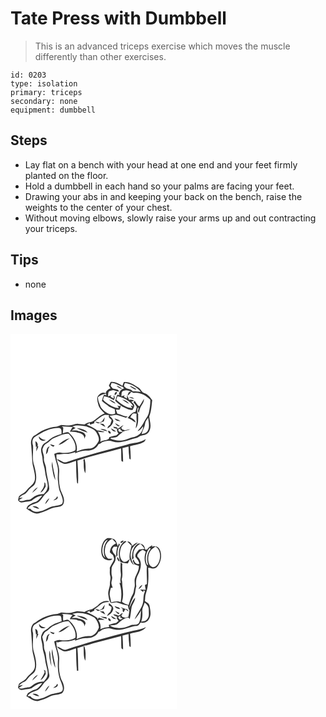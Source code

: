 # Tate Press with Dumbbell
> This is an advanced triceps exercise which moves the muscle differently than other exercises.

``` 
id: 0203 
type: isolation 
primary: triceps 
secondary: none 
equipment: dumbbell 
``` 

## Steps

 - Lay flat on a bench with your head at one end and your feet firmly planted on the floor.
 - Hold a dumbbell in each hand so your palms are facing your feet.
 - Drawing your abs in and keeping your back on the bench, raise the weights to the center of your chest.
 - Without moving elbows, slowly raise your arms up and out contracting your triceps.

## Tips

 - none

## Images

<svg width="200pt" height="300" viewBox="0 0 200 225" xmlns="http://www.w3.org/2000/svg">
  <g fill="#FFF">
    <path d="M0 0h200v225H0V0m120.26 57.71c-.75 1.42-1.48 2.85-2.2 4.28.65 1.18 1.29 2.36 1.97 3.52-3.3.87-7.93 5.03-4.55 8.24-1.12-.27-2.25-.48-3.38-.63-1.11 2.34-1.84 4.84-2.44 7.35 2.73 2.5 5.89 4.48 8.72 6.86 2.3.87 4.51 1.94 6.74 2.98 0 1.85.75 3.75.31 5.57-6.92 2.51-13.5-2.73-17.18-8.11-1.14-3.9-3.62-7.67-3.24-11.83 2.51-2.18 5.62-3.61 8.94-3.97-.02-.22-.05-.65-.07-.87-2.58-1.42-5.94-.11-7.69 2.08-3.59 2.94-1.74 8-.79 11.75 1.05 4.43 4.6 7.45 7.64 10.56-5.94 1.92-9.69 7.19-15.2 9.87-3.21.65-6.48 1.39-9.12 3.47-2.55-.3-5.09-.78-7.66-.91-3.86-.37-7.25 2.18-11.09 2.03-3.06.14-6.06-.65-9.11-.67-1.99.59-3.77 1.83-5.87 2.03-8.94.75-17.52 4.35-24.62 9.77-5.18 1.83-6.49 8.1-5.49 12.95.44 6.32 1.03 12.62 1.27 18.96.41 7.39 4.13 14.43 3.09 21.92-1.03 5.89-6.87 8.55-10.08 13.05-2.17 3.42-6.57 4.12-9.07 7.17-.54 1.45-.81 3-1.01 4.53 1.22 1.69 3.09 3.28 5.32 2.56 3.56-1.06 7.42-.79 10.89-2 3.82-2.99 7.87-5.81 12.89-6.19-2.64 3.04-4.97 7.02-9.19 7.99-3.02.77-5.46 2.78-8.16 4.22-.6 1.16-1.18 2.32-1.75 3.48 3.6 2.03 6.79 5.04 11.03 5.64 3.09 1.02 5.91-1.05 8.85-1.65 5.19-1.37 9.51-5.13 14.98-5.57 3.41-.78 8.32-.46 9.67-4.53 2.24-5.85-1.72-11.45-3.68-16.75-1.92-7.11-2.08-14.57-1.49-21.87.36-7.07-4.33-13.47-3.14-20.49 3.24.5 6.41-.74 9.68-.47 4.44.25 8.77-.89 12.92-2.36-.15.44-.44 1.3-.59 1.73 4.34-1.85 8.87-3.74 13.7-3.32 5.64.24 12.04-2.04 14.45-7.53 1.59-.42 3.09-1.1 4.22-2.33 4.11-1.74 8.78-2.69 13.07-.96 9.96 2.96 19.58-2.28 29.09-4.48 2.05-1.05 3.76-2.93 6.21-2.97 3.68-.24 7.63-2.13 8.81-5.87 2.55-5.34.24-11.24-.36-16.75 2.52-6.26 2.79-13.02 3.58-19.64-2.41-3.34-5.04-6.95-9.12-8.31-3.61-.79-4.38-4.96-7.35-6.68-5.18-3.54-10.96-7.46-17.54-6.82-.64 1.55-1.25 3.11-1.78 4.7-4.17-2.73-8.88-5.24-14.03-4.73m19.67 75.16c-24.18 6.56-48.53 12.61-72.21 20.81-4.53 1.92-7.84-2.97-12.11-3.39 1.65 2.04 3.81 3.59 6.21 4.61 5.55 3.21 11.34-1.33 16.84-2.39.24 8.69.07 17.42 1.17 26.06.29.33.89.99 1.18 1.32.55-9.26-.08-18.55-.72-27.8 17.15-5.87 34.94-9.75 52.43-14.57.28 4.94-.03 9.91.39 14.84.49.32 1.46.96 1.95 1.27.17-5.51-.33-11-.71-16.48 2.39-.79 4.84-1.41 7.29-2.01.1 4.88.46 9.74 1.05 14.59.37.26 1.11.77 1.48 1.03.19-5.33-.14-10.66-.74-15.96 5.49-1.77 11.53-2.08 16.58-5.07 1.4-.63 1.77-2.21 2.4-3.46-6.56 4.72-15.01 4.36-22.48 6.6m-52.17 19.96c.34 4.8-.35 10.06 2.11 14.42.44-5.47.46-11.04-.75-16.41-.88-2-2.12 1.37-1.36 1.99z"/>
    <path d="M121.29 58.86c4.87.12 8.79 3.33 13.3 4.72.59.62 1.18 1.25 1.79 1.87-3.45.88-5.89 3.61-6.29 7.18.44.24 1.31.7 1.74.94-1.27-.17-2.54-.33-3.81-.49-.82 2.37-1.64 4.74-2.41 7.13 2.63 2.71 5.79 4.79 8.76 7.1 3.98 1.5 7.64 4.16 12.08 3.98.98-1.59 1.91-3.27 2.16-5.15-.42-2.06-2.18-3.32-3.56-4.72 1.13-.41 2.24-.86 3.35-1.33-1.89-1.16-3.91-1.44-6.06-.85-.71-1.92-1.5-3.81-2.45-5.63-.08 1.35-.13 2.7-.16 4.04-1.24-.69-2.48-1.37-3.72-2.05.29-.47.87-1.42 1.16-1.9-1.03.32-3.08.94-4.1 1.26.4-2.26-.38-6.17 2.76-6.65 4.12-2.05 8.37.8 11.98 2.66 7.55-1.24 14.94 2.93 20 8.23.09 4.92-.62 9.87-1.62 14.69-.79 4.62-4.18 8.07-6.17 12.16-1.94 3.96-4.89 7.27-7.56 10.75 3.08-.94 4.85-3.66 6.73-6.05-.01 6.34-4.75 11.47-10.68 12.92-5.66.86-10.69 4.19-16.49 4.34-4.07.41-8.08-.68-11.83-2.14-.06-.2-.16-.58-.21-.78 3.05-.82 7.02-.04 9.27-2.74 1.82-1.9 4.17-3.18 5.92-5.16 2.85-1.08 5.95-1.42 8.71-2.78-2.18.25-4.31.77-6.44 1.22l-3.45-1c-.36-.73-.71-1.46-1.06-2.19.92-.95 1.8-1.93 2.66-2.94-2.58 1.13-4.6 3.15-7.08 4.46l-.52-1.72c-1.58-.27-3.16-.56-4.74-.86l.91 1.51c1.18.32 2.36.64 3.54.93-.13 2.13.59 4.09 1.92 5.75-.93.74-1.85 1.49-2.77 2.25-2.9.39-5.73 1.19-8.42 2.34-.1.44-.31 1.32-.42 1.76-2.84 1.96-7.22 1.54-10.34 3.56 1.36-4.32-.63-8.61-2.82-12.25 2.71.5 5.5 1.21 8.22.36-2.94-1.02-6.01-1.66-9.12-1.79-3.79-2.84-8.08-4.88-12.37-6.83 1.24-.67 2.49-1.33 3.72-2.01-.01.48-.05 1.43-.07 1.91 1.85-.18 3.54-1.13 5.32-1.61.02-.47.05-1.39.07-1.85 4.2-2.84 7.76-6.72 12.68-8.35 1.63.12 3.27.23 4.9.35-1.18 2.83 1.28 4.18 3.07 5.73.11 1.95-1.03 3.7-1.53 5.54-1.5 1.27-3.58 2.56-3.26 4.84 3.37-1.93 6.54-4.94 6.92-9-.44-2.66-2.93-4.23-4.48-6.23 2.68-.23 5.3-.98 7.99-1.1 4.06.6 7.67 2.76 11.71 3.45.7-.54 1.41-1.08 2.11-1.62-4.47.38-8.15-2.57-12.44-3.26-.62-1.6-1.24-3.19-1.89-4.77 1.04.03 3.12.08 4.16.11 1.11-1.55 1.58-3.37 1.78-5.25l-1.76.96c-.58-.25-1.75-.75-2.34-1 .61 1.08 1.23 2.16 1.84 3.24-4.12.19-7.88-1.79-11.3-3.85-2.75-1.81-5.66-3.57-7.7-6.21.33-1.4.83-2.76 1.26-4.13 4.21.53 7.97 2.64 11.66 4.58 1.44-1.8 1.38-4-.23-5.66.01.98.05 2.93.06 3.9-1.28-.7-2.55-1.39-3.84-2.07.3-.47.88-1.42 1.18-1.9-1.38.42-2.74.85-4.12 1.26.39-2.03-.26-4.62 1.45-6.16 1.45-.63 3-1.03 4.54-1.35 2.43.37 4.65 1.93 7.15 1.72-.63-3.38-5.08-2.69-7.57-3.79-.83-.98-1.68-1.94-2.45-2.96.28-1.22.75-2.38 1.12-3.57m6.02 3.46c1.6 2.19 4.16 3.24 6.7 3.92-1.82-1.92-4.16-3.23-6.7-3.92m-.76 7.52c-.98.76-2.07 2.18-1.5 3.47 1.43.27 4.35-4.45 1.5-3.47m14.05 4.44a40.27 40.27 0 0 0 4.49-4.74c-3.18-.92-4.35 2.32-4.49 4.74m1.56 1.67c1.98.99 4.08 1.83 6.32 1.92-1.57-1.98-3.96-2.19-6.32-1.92m-24.13 2.8c2.45 2.14 5.25 3.91 8.28 5.11-2.01-2.68-5.02-4.42-8.28-5.11m36.58 8.32c-2.66-1.51-3.77-4.56-5.62-6.84-.49.62-.97 1.24-1.45 1.86 1.43 1.72 2.89 3.45 4.01 5.41-.43 2.03-1.1 4-1.61 6.01-4.45.58-6.7 4.42-9.42 7.45 3.62 1.07 6.31 3.85 9.67 5.45-.51-3.43-3.75-4.87-6.46-6.32.97-1.6 1.7-3.51 3.37-4.52 1.4-.37 2.84.05 4.24.19-.38 3.09-.07 6.19.07 9.28-.21 2.84-.94 5.62-1.11 8.47 3.77-5.11 2.71-11.6 2.96-17.51-.57-.73-3.43-3.37-.45-.86-.87-1.96-1.23-6.02 1-6.95-.08 1.55-.61 3.03-1 4.53.34.72.69 1.43 1.06 2.14.99-3.17 1.58-6.58 3.59-9.32 1.57-2.19 2.8-4.67 2.71-7.45-1.86 2.99-3.44 6.15-5.56 8.98M109.8 105c-.94.52-1.89 1.03-2.83 1.55-1.78-.72-3.65-1.23-5.59-1.03 1.23.69 2.47 1.35 3.73 1.97 2.32-.8 4.63-1.62 6.92-2.51.42-1.65.83-3.29 1.21-4.94-1.29 1.55-2.42 3.23-3.44 4.96m15.15-3.48c1.22 2.92 4.23 3.29 7.04 3.56-.68-.62-1.36-1.23-2.04-1.84-1.68-.53-3.33-1.14-5-1.72m.62 5.64c1.08 2.23 2.99 4.34 5.68 3.37-1.87-1.17-3.74-2.33-5.68-3.37m-18.46.55c2.14 1.51 4.3 3.05 6.78 3.95-.71-1.19-1.44-2.38-2.32-3.46a26.7 26.7 0 0 0-4.46-.49m.56 6.44c2.75 1.28 5.64 2.38 8.7 2.61-2.23-2.44-5.62-2.62-8.7-2.61m12.92-.73c1.1 2.53 3.3 4.16 6.17 3.78-1.82-1.61-3.95-2.81-6.17-3.78m-3.23 2.92c-.69 1.5 1.18 3.85 2.82 3.26.69-1.41-1.35-3.66-2.82-3.26z"/>
    <path d="M137.29 58.87c7.31 1 14.35 5.05 19.13 10.65-3.19-.58-6.43-.61-9.65-.6-2.26-3.31-7.14-2-9.51-5.1-2.17-1.17-.31-3.27.03-4.95m5.63 3.48c2 1.76 4.33 3.06 6.62 4.41.4-.11 1.21-.33 1.62-.44-2.56-1.68-5.21-3.33-8.24-3.97zM128.47 74.84c7.31 1.64 14.87 5.42 18.94 11.95-1.05-.27-2.09-.53-3.13-.81.6 1.02 1.21 2.04 1.81 3.07-7.53-.15-13.94-5.18-19.23-10.08.53-1.38 1.07-2.75 1.61-4.13m5.55 3.96c2.48 2.09 5.26 3.85 8.28 5.06-1.95-2.75-4.99-4.44-8.28-5.06zM161.53 107.58c.32-2.69 2.2-4.72 3.73-6.81.43 5.51 2.44 12.2-1.5 16.86-1.49 1.99-4.19 2.17-6.42 2.65 1.07-4.36 3.61-8.21 4.19-12.7zM74.15 111.07c5.43-2.2 11.31-1 16.85.01 4.39 1.89 9.89 2.95 12.29 7.59 1.71 3.3 4.19 7.49 1.85 11.08-1.72 2.67-3.52 5.53-6.45 7.01-2.05 1.1-4.46.9-6.71 1.05-4.45.02-8.56 1.94-12.66 3.43 1.81-8.26-2.65-16.59-8.6-22.07-2.17-2.43-5.4-.46-7.91.18.27-2.34.36-4.7.52-7.06-.44-.33-1.3-1-1.73-1.33 4.34.33 8.68.64 13.04.72l-1.23 1.75c-.8 1.3-1.54 2.64-2.25 3.99 2.86.2 5.76.14 8.57.79l.53.33c4.01.41 8.95 2.55 8.28 7.43.52-1.24 1.06-2.46 1.63-3.67-.92-4.17-5.29-5.07-8.88-5.62l-.52-.38c-2.44-.58-4.98-.25-7.46-.36 1.55-1.06 3.15-2.06 4.71-3.11-1.32-.54-2.63-1.08-3.87-1.76m5.29 2.06c4.09 2.31 8.58 3.89 13.04 5.36-2.83-4.29-8.42-4.69-13.04-5.36zM28.31 124.35c9.13-6.13 19.38-12.21 30.85-11.3 2.73 1.29 1.89 4.67 2.05 7.1-5.79 1.49-11.67 3.77-16 8.04-2.44 2.22-6.21 3.23-7.29 6.69-1.75 2.99-1.4 6.51-.39 9.68 1.33 4.06.6 8.49 2.15 12.5 1.88 5.15 1.72 10.73 3.28 15.96.88 4.22 2.72 8.67 1.11 12.95-.62 2.49-2.57 4.28-4.1 6.22-3.55.39-7.37.38-10.47 2.41-2.85 1.51-5 4.61-8.51 4.59-3.65-.1-7.59 3.13-10.88.37 1.54-1.12 3.21-2.05 4.74-3.19-1.19.17-3.55.52-4.74.69 1.66-1.78 3.5-3.42 5.83-4.23 3.31-1.11 4.63-4.64 7.06-6.85 2.24-2.39 5.69-3.83 6.75-7.16 2.43-6.75.4-14.02-1.27-20.7-2.94-7.7-.93-16.05-1.43-24.02-1.19-3.22-1.18-7.09 1.26-9.75m5.74-1.26c-.29 4.28 4.85 6.78 8.12 4.16-3.37.03-6.03-1.66-8.12-4.16m-4.18 5.78c.02 2.36.53 4.68.63 7.03l.99-1.02a29.34 29.34 0 0 0-.53 6.14c1-1.93 1.71-3.98 2.52-5.98L32.4 135c.84-2.41-.15-5.11-2.53-6.13m10.61 49.3c1.22 4.76-2.51 8.45-4.6 12.3 3.28-1.38 4.65-4.71 6.41-7.53-.14-1.23-.29-2.45-.44-3.67-.34-.28-1.03-.83-1.37-1.1m-14.5 12.77a34.12 34.12 0 0 0 6.9-6.73c-3.08 1.31-5.38 3.8-6.9 6.73zM129.61 116.04c-1.16-2.22 1.63-1.85 2.74-2.49l-.73 1.42 3.32 2.4c-1.63-.18-5.04 1.13-5.33-1.33z"/>
    <path d="M52.16 125.06c5.66-2.27 11.21-5.63 17.56-5.17 4.86 5.22 9.74 12.38 8.06 19.82-5.29 3.04-11.71 3.67-17.67 2.73-2.68-.64-5.18.59-7.62 1.51.92 4.78 2.38 9.41 3.69 14.09 1.69 5.84.02 11.92.7 17.85.77 5.09.78 10.41 3.19 15.08 1.21 4.06 4.11 8.6 1.93 12.8-2.84 2.23-6.79 2.12-10.17 3.04-5.86.82-10.46 5.1-16.29 6.04-3.98 1.64-9.17.75-11.66-2.97l-3.35-.12c2.14-4.63 7.82-5.42 12.04-7.27 4.53-2.77 6.41-8.14 10.45-11.43 1.61-1.38 3.45-2.92 3.52-5.22-.31-8.15-3.36-15.9-3.83-24.03-.05-4.49-3.16-8.31-2.56-12.87.26-3.62-1.91-6.93-1.8-10.52 1.07-2.5 1.95-5.51 4.63-6.75 3.39-1.77 5.55-5.24 9.18-6.61m5.45 8.18c5.28-1.1 9.12-5.25 13.53-8.05-5.23 1.19-9.91 4.13-13.53 8.05m-10.13-.78c.94 1.57 2.39 2.58 4.19 2.93.32-.38.94-1.16 1.25-1.54-1.82-.44-3.62-.97-5.44-1.39m-4.94 12.07c1.99-1.59 2.72-3.92 2.71-6.41.6-1.04 1.19-2.08 1.74-3.14-4.33 1.18-3.72 6.03-4.45 9.55m2.73 8.67c.41.67.41.67 0 0m4.44 6.25c1.13 5.38 1.42 11.08 4.13 15.99-.46-7.48-3.36-14.6-3.61-22.13-.46 2-.93 4.09-.52 6.14m6.44 35.38c-.37.6-1.11 1.79-1.48 2.39-1.18.82-2.32 1.71-3.35 2.72 2.29-.44 7.1-2.03 4.83-5.11m-14.65 9.56c2.21-2.09 4.03-4.6 5.22-7.41-2.45 1.86-4.49 4.36-5.22 7.41m-15.08 2.65c2.53 1.45 5.21 2.83 8.21 2.8-1.91-2.49-5.18-3.73-8.21-2.8z"/>
  </g>
  <g fill="#333">
    <path d="M120.26 57.71c5.15-.51 9.86 2 14.03 4.73.53-1.59 1.14-3.15 1.78-4.7 6.58-.64 12.36 3.28 17.54 6.82 2.97 1.72 3.74 5.89 7.35 6.68 4.08 1.36 6.71 4.97 9.12 8.31-.79 6.62-1.06 13.38-3.58 19.64.6 5.51 2.91 11.41.36 16.75-1.18 3.74-5.13 5.63-8.81 5.87-2.45.04-4.16 1.92-6.21 2.97-9.51 2.2-19.13 7.44-29.09 4.48-4.29-1.73-8.96-.78-13.07.96-1.13 1.23-2.63 1.91-4.22 2.33-2.41 5.49-8.81 7.77-14.45 7.53-4.83-.42-9.36 1.47-13.7 3.32.15-.43.44-1.29.59-1.73-4.15 1.47-8.48 2.61-12.92 2.36-3.27-.27-6.44.97-9.68.47-1.19 7.02 3.5 13.42 3.14 20.49-.59 7.3-.43 14.76 1.49 21.87 1.96 5.3 5.92 10.9 3.68 16.75-1.35 4.07-6.26 3.75-9.67 4.53-5.47.44-9.79 4.2-14.98 5.57-2.94.6-5.76 2.67-8.85 1.65-4.24-.6-7.43-3.61-11.03-5.64.57-1.16 1.15-2.32 1.75-3.48 2.7-1.44 5.14-3.45 8.16-4.22 4.22-.97 6.55-4.95 9.19-7.99-5.02.38-9.07 3.2-12.89 6.19-3.47 1.21-7.33.94-10.89 2-2.23.72-4.1-.87-5.32-2.56.2-1.53.47-3.08 1.01-4.53 2.5-3.05 6.9-3.75 9.07-7.17 3.21-4.5 9.05-7.16 10.08-13.05 1.04-7.49-2.68-14.53-3.09-21.92-.24-6.34-.83-12.64-1.27-18.96-1-4.85.31-11.12 5.49-12.95 7.1-5.42 15.68-9.02 24.62-9.77 2.1-.2 3.88-1.44 5.87-2.03 3.05.02 6.05.81 9.11.67 3.84.15 7.23-2.4 11.09-2.03 2.57.13 5.11.61 7.66.91 2.64-2.08 5.91-2.82 9.12-3.47 5.51-2.68 9.26-7.95 15.2-9.87-3.04-3.11-6.59-6.13-7.64-10.56-.95-3.75-2.8-8.81.79-11.75 1.75-2.19 5.11-3.5 7.69-2.08.02.22.05.65.07.87-3.32.36-6.43 1.79-8.94 3.97-.38 4.16 2.1 7.93 3.24 11.83 3.68 5.38 10.26 10.62 17.18 8.11.44-1.82-.31-3.72-.31-5.57-2.23-1.04-4.44-2.11-6.74-2.98-2.83-2.38-5.99-4.36-8.72-6.86.6-2.51 1.33-5.01 2.44-7.35 1.13.15 2.26.36 3.38.63-3.38-3.21 1.25-7.37 4.55-8.24-.68-1.16-1.32-2.34-1.97-3.52.72-1.43 1.45-2.86 2.2-4.28m1.03 1.15c-.37 1.19-.84 2.35-1.12 3.57.77 1.02 1.62 1.98 2.45 2.96 2.49 1.1 6.94.41 7.57 3.79-2.5.21-4.72-1.35-7.15-1.72-1.54.32-3.09.72-4.54 1.35-1.71 1.54-1.06 4.13-1.45 6.16 1.38-.41 2.74-.84 4.12-1.26-.3.48-.88 1.43-1.18 1.9 1.29.68 2.56 1.37 3.84 2.07-.01-.97-.05-2.92-.06-3.9 1.61 1.66 1.67 3.86.23 5.66-3.69-1.94-7.45-4.05-11.66-4.58-.43 1.37-.93 2.73-1.26 4.13 2.04 2.64 4.95 4.4 7.7 6.21 3.42 2.06 7.18 4.04 11.3 3.85-.61-1.08-1.23-2.16-1.84-3.24.59.25 1.76.75 2.34 1l1.76-.96c-.2 1.88-.67 3.7-1.78 5.25-1.04-.03-3.12-.08-4.16-.11.65 1.58 1.27 3.17 1.89 4.77 4.29.69 7.97 3.64 12.44 3.26-.7.54-1.41 1.08-2.11 1.62-4.04-.69-7.65-2.85-11.71-3.45-2.69.12-5.31.87-7.99 1.1 1.55 2 4.04 3.57 4.48 6.23-.38 4.06-3.55 7.07-6.92 9-.32-2.28 1.76-3.57 3.26-4.84.5-1.84 1.64-3.59 1.53-5.54-1.79-1.55-4.25-2.9-3.07-5.73-1.63-.12-3.27-.23-4.9-.35-4.92 1.63-8.48 5.51-12.68 8.35-.02.46-.05 1.38-.07 1.85-1.78.48-3.47 1.43-5.32 1.61.02-.48.06-1.43.07-1.91-1.23.68-2.48 1.34-3.72 2.01 4.29 1.95 8.58 3.99 12.37 6.83 3.11.13 6.18.77 9.12 1.79-2.72.85-5.51.14-8.22-.36 2.19 3.64 4.18 7.93 2.82 12.25 3.12-2.02 7.5-1.6 10.34-3.56.11-.44.32-1.32.42-1.76 2.69-1.15 5.52-1.95 8.42-2.34.92-.76 1.84-1.51 2.77-2.25-1.33-1.66-2.05-3.62-1.92-5.75-1.18-.29-2.36-.61-3.54-.93l-.91-1.51c1.58.3 3.16.59 4.74.86l.52 1.72c2.48-1.31 4.5-3.33 7.08-4.46-.86 1.01-1.74 1.99-2.66 2.94.35.73.7 1.46 1.06 2.19l3.45 1c2.13-.45 4.26-.97 6.44-1.22-2.76 1.36-5.86 1.7-8.71 2.78-1.75 1.98-4.1 3.26-5.92 5.16-2.25 2.7-6.22 1.92-9.27 2.74.05.2.15.58.21.78 3.75 1.46 7.76 2.55 11.83 2.14 5.8-.15 10.83-3.48 16.49-4.34 5.93-1.45 10.67-6.58 10.68-12.92-1.88 2.39-3.65 5.11-6.73 6.05 2.67-3.48 5.62-6.79 7.56-10.75 1.99-4.09 5.38-7.54 6.17-12.16 1-4.82 1.71-9.77 1.62-14.69-5.06-5.3-12.45-9.47-20-8.23-3.61-1.86-7.86-4.71-11.98-2.66-3.14.48-2.36 4.39-2.76 6.65 1.02-.32 3.07-.94 4.1-1.26-.29.48-.87 1.43-1.16 1.9 1.24.68 2.48 1.36 3.72 2.05.03-1.34.08-2.69.16-4.04.95 1.82 1.74 3.71 2.45 5.63 2.15-.59 4.17-.31 6.06.85-1.11.47-2.22.92-3.35 1.33 1.38 1.4 3.14 2.66 3.56 4.72-.25 1.88-1.18 3.56-2.16 5.15-4.44.18-8.1-2.48-12.08-3.98-2.97-2.31-6.13-4.39-8.76-7.1.77-2.39 1.59-4.76 2.41-7.13 1.27.16 2.54.32 3.81.49-.43-.24-1.3-.7-1.74-.94.4-3.57 2.84-6.3 6.29-7.18-.61-.62-1.2-1.25-1.79-1.87-4.51-1.39-8.43-4.6-13.3-4.72m16 .01c-.34 1.68-2.2 3.78-.03 4.95 2.37 3.1 7.25 1.79 9.51 5.1 3.22-.01 6.46.02 9.65.6-4.78-5.6-11.82-9.65-19.13-10.65m-8.82 15.97c-.54 1.38-1.08 2.75-1.61 4.13 5.29 4.9 11.7 9.93 19.23 10.08-.6-1.03-1.21-2.05-1.81-3.07 1.04.28 2.08.54 3.13.81-4.07-6.53-11.63-10.31-18.94-11.95m33.06 32.74c-.58 4.49-3.12 8.34-4.19 12.7 2.23-.48 4.93-.66 6.42-2.65 3.94-4.66 1.93-11.35 1.5-16.86-1.53 2.09-3.41 4.12-3.73 6.81m-87.38 3.49c1.24.68 2.55 1.22 3.87 1.76-1.56 1.05-3.16 2.05-4.71 3.11 2.48.11 5.02-.22 7.46.36l.52.38c3.59.55 7.96 1.45 8.88 5.62-.57 1.21-1.11 2.43-1.63 3.67.67-4.88-4.27-7.02-8.28-7.43l-.53-.33c-2.81-.65-5.71-.59-8.57-.79.71-1.35 1.45-2.69 2.25-3.99l1.23-1.75c-4.36-.08-8.7-.39-13.04-.72.43.33 1.29 1 1.73 1.33-.16 2.36-.25 4.72-.52 7.06 2.51-.64 5.74-2.61 7.91-.18 5.95 5.48 10.41 13.81 8.6 22.07 4.1-1.49 8.21-3.41 12.66-3.43 2.25-.15 4.66.05 6.71-1.05 2.93-1.48 4.73-4.34 6.45-7.01 2.34-3.59-.14-7.78-1.85-11.08-2.4-4.64-7.9-5.7-12.29-7.59-5.54-1.01-11.42-2.21-16.85-.01m-45.84 13.28c-2.44 2.66-2.45 6.53-1.26 9.75.5 7.97-1.51 16.32 1.43 24.02 1.67 6.68 3.7 13.95 1.27 20.7-1.06 3.33-4.51 4.77-6.75 7.16-2.43 2.21-3.75 5.74-7.06 6.85-2.33.81-4.17 2.45-5.83 4.23 1.19-.17 3.55-.52 4.74-.69-1.53 1.14-3.2 2.07-4.74 3.19 3.29 2.76 7.23-.47 10.88-.37 3.51.02 5.66-3.08 8.51-4.59 3.1-2.03 6.92-2.02 10.47-2.41 1.53-1.94 3.48-3.73 4.1-6.22 1.61-4.28-.23-8.73-1.11-12.95-1.56-5.23-1.4-10.81-3.28-15.96-1.55-4.01-.82-8.44-2.15-12.5-1.01-3.17-1.36-6.69.39-9.68 1.08-3.46 4.85-4.47 7.29-6.69 4.33-4.27 10.21-6.55 16-8.04-.16-2.43.68-5.81-2.05-7.1-11.47-.91-21.72 5.17-30.85 11.3m101.3-8.31c.29 2.46 3.7 1.15 5.33 1.33l-3.32-2.4.73-1.42c-1.11.64-3.9.27-2.74 2.49m-77.45 9.02c-3.63 1.37-5.79 4.84-9.18 6.61-2.68 1.24-3.56 4.25-4.63 6.75-.11 3.59 2.06 6.9 1.8 10.52-.6 4.56 2.51 8.38 2.56 12.87.47 8.13 3.52 15.88 3.83 24.03-.07 2.3-1.91 3.84-3.52 5.22-4.04 3.29-5.92 8.66-10.45 11.43-4.22 1.85-9.9 2.64-12.04 7.27l3.35.12c2.49 3.72 7.68 4.61 11.66 2.97 5.83-.94 10.43-5.22 16.29-6.04 3.38-.92 7.33-.81 10.17-3.04 2.18-4.2-.72-8.74-1.93-12.8-2.41-4.67-2.42-9.99-3.19-15.08-.68-5.93.99-12.01-.7-17.85-1.31-4.68-2.77-9.31-3.69-14.09 2.44-.92 4.94-2.15 7.62-1.51 5.96.94 12.38.31 17.67-2.73 1.68-7.44-3.2-14.6-8.06-19.82-6.35-.46-11.9 2.9-17.56 5.17z"/>
    <path d="M127.31 62.32c2.54.69 4.88 2 6.7 3.92-2.54-.68-5.1-1.73-6.7-3.92zM142.92 62.35c3.03.64 5.68 2.29 8.24 3.97-.41.11-1.22.33-1.62.44-2.29-1.35-4.62-2.65-6.62-4.41zM126.55 69.84c2.85-.98-.07 3.74-1.5 3.47-.57-1.29.52-2.71 1.5-3.47zM140.6 74.28c.14-2.42 1.31-5.66 4.49-4.74a40.27 40.27 0 0 1-4.49 4.74zM142.16 75.95c2.36-.27 4.75-.06 6.32 1.92-2.24-.09-4.34-.93-6.32-1.92zM118.03 78.75c3.26.69 6.27 2.43 8.28 5.11-3.03-1.2-5.83-2.97-8.28-5.11zM134.02 78.8c3.29.62 6.33 2.31 8.28 5.06-3.02-1.21-5.8-2.97-8.28-5.06zM154.61 87.07c2.12-2.83 3.7-5.99 5.56-8.98.09 2.78-1.14 5.26-2.71 7.45-2.01 2.74-2.6 6.15-3.59 9.32-.37-.71-.72-1.42-1.06-2.14.39-1.5.92-2.98 1-4.53-2.23.93-1.87 4.99-1 6.95-2.98-2.51-.12.13.45.86-.25 5.91.81 12.4-2.96 17.51.17-2.85.9-5.63 1.11-8.47-.14-3.09-.45-6.19-.07-9.28-1.4-.14-2.84-.56-4.24-.19-1.67 1.01-2.4 2.92-3.37 4.52 2.71 1.45 5.95 2.89 6.46 6.32-3.36-1.6-6.05-4.38-9.67-5.45 2.72-3.03 4.97-6.87 9.42-7.45.51-2.01 1.18-3.98 1.61-6.01-1.12-1.96-2.58-3.69-4.01-5.41.48-.62.96-1.24 1.45-1.86 1.85 2.28 2.96 5.33 5.62 6.84zM109.8 105c1.02-1.73 2.15-3.41 3.44-4.96-.38 1.65-.79 3.29-1.21 4.94-2.29.89-4.6 1.71-6.92 2.51-1.26-.62-2.5-1.28-3.73-1.97 1.94-.2 3.81.31 5.59 1.03.94-.52 1.89-1.03 2.83-1.55zM124.95 101.52c1.67.58 3.32 1.19 5 1.72.68.61 1.36 1.22 2.04 1.84-2.81-.27-5.82-.64-7.04-3.56zM125.57 107.16c1.94 1.04 3.81 2.2 5.68 3.37-2.69.97-4.6-1.14-5.68-3.37zM107.11 107.71c1.5.04 2.99.2 4.46.49.88 1.08 1.61 2.27 2.32 3.46-2.48-.9-4.64-2.44-6.78-3.95zM79.44 113.13c4.62.67 10.21 1.07 13.04 5.36-4.46-1.47-8.95-3.05-13.04-5.36zM107.67 114.15c3.08-.01 6.47.17 8.7 2.61-3.06-.23-5.95-1.33-8.7-2.61zM120.59 113.42c2.22.97 4.35 2.17 6.17 3.78-2.87.38-5.07-1.25-6.17-3.78zM117.36 116.34c1.47-.4 3.51 1.85 2.82 3.26-1.64.59-3.51-1.76-2.82-3.26zM34.05 123.09c2.09 2.5 4.75 4.19 8.12 4.16-3.27 2.62-8.41.12-8.12-4.16zM57.61 133.24c3.62-3.92 8.3-6.86 13.53-8.05-4.41 2.8-8.25 6.95-13.53 8.05zM139.93 132.87c7.47-2.24 15.92-1.88 22.48-6.6-.63 1.25-1 2.83-2.4 3.46-5.05 2.99-11.09 3.3-16.58 5.07.6 5.3.93 10.63.74 15.96-.37-.26-1.11-.77-1.48-1.03-.59-4.85-.95-9.71-1.05-14.59-2.45.6-4.9 1.22-7.29 2.01.38 5.48.88 10.97.71 16.48-.49-.31-1.46-.95-1.95-1.27-.42-4.93-.11-9.9-.39-14.84-17.49 4.82-35.28 8.7-52.43 14.57.64 9.25 1.27 18.54.72 27.8-.29-.33-.89-.99-1.18-1.32-1.1-8.64-.93-17.37-1.17-26.06-5.5 1.06-11.29 5.6-16.84 2.39-2.4-1.02-4.56-2.57-6.21-4.61 4.27.42 7.58 5.31 12.11 3.39 23.68-8.2 48.03-14.25 72.21-20.81zM29.87 128.87c2.38 1.02 3.37 3.72 2.53 6.13l1.08.04c-.81 2-1.52 4.05-2.52 5.98-.04-2.07.14-4.12.53-6.14l-.99 1.02c-.1-2.35-.61-4.67-.63-7.03zM47.48 132.46c1.82.42 3.62.95 5.44 1.39-.31.38-.93 1.16-1.25 1.54-1.8-.35-3.25-1.36-4.19-2.93zM42.54 144.53c.73-3.52.12-8.37 4.45-9.55-.55 1.06-1.14 2.1-1.74 3.14.01 2.49-.72 4.82-2.71 6.41z"/>
    <path d="M87.76 152.83c-.76-.62.48-3.99 1.36-1.99 1.21 5.37 1.19 10.94.75 16.41-2.46-4.36-1.77-9.62-2.11-14.42zM45.27 153.2c.41.67.41.67 0 0zM49.71 159.45c-.41-2.05.06-4.14.52-6.14.25 7.53 3.15 14.65 3.61 22.13-2.71-4.91-3-10.61-4.13-15.99zM40.48 178.17c.34.27 1.03.82 1.37 1.1.15 1.22.3 2.44.44 3.67-1.76 2.82-3.13 6.15-6.41 7.53 2.09-3.85 5.82-7.54 4.6-12.3zM25.98 190.94c1.52-2.93 3.82-5.42 6.9-6.73a34.12 34.12 0 0 1-6.9 6.73zM56.15 194.83c2.27 3.08-2.54 4.67-4.83 5.11 1.03-1.01 2.17-1.9 3.35-2.72.37-.6 1.11-1.79 1.48-2.39zM41.5 204.39c.73-3.05 2.77-5.55 5.22-7.41-1.19 2.81-3.01 5.32-5.22 7.41zM26.42 207.04c3.03-.93 6.3.31 8.21 2.8-3 .03-5.68-1.35-8.21-2.8z"/>
  </g>
</svg>

<svg width="200pt" height="300" viewBox="0 0 200 225" xmlns="http://www.w3.org/2000/svg">
  <g fill="#FFF">
    <path d="M0 0h200v225H0V0m109.01 32.92c-.33 4.27.22 9.43 3.86 12.23 3.02 1.29 7.19 2.96 9.48-.39-1.67.03-3.34.18-5.01 0-4.78-3.11-4.66-9.81-3.34-14.73 1.03-4.16 4.21-7.28 7.99-9.07 1.77 1.63 3.42 3.38 4.8 5.37-.68.41-2.03 1.24-2.7 1.65-3.3 1.6-4.34 5.62-4.9 8.94.97 1.44 2.44 2.43 3.8 3.5.74 2.03 1.96 4.26.83 6.41-1.41 3.02-3.35 5.77-4.7 8.82.4 3.29-.49 6.66.56 9.87.97 3.13-.59 6.29-.37 9.47-.01 4.49-2.76 8.64-1.91 13.16.53 3.25.73 6.79 2.8 9.51 2.72.9 5.49-1.18 8.21-.17 4.15 1.19 8.1 3.13 12.49 3.33.37 1.99.58 4.08 1.79 5.79-.21 2.71-.82 5.37-1.25 8.05-1.31.33-2.63.66-3.94.98-.87-.25-2.62-.77-3.49-1.02-.34-.68-.67-1.36-1-2.04.77-.65 1.34-1.39 1.7-2.22-2.17-.45-3.25 3.15-5.61 2.6-.49-.22-1.48-.66-1.97-.87-1.32-.24-2.62-.48-3.93-.73.24.32.7.95.93 1.26 1.52.7 3.05 1.37 4.47 2.26l-1.44.65c.82 1.34 1.66 2.66 2.53 3.98-.96.76-1.91 1.53-2.87 2.29-3.03.44-5.97 1.33-8.83 2.41.1.62.31 1.87.41 2.5-3.7.2-7.32 1.13-10.66 2.72 1.02-3.8-.09-7.81-2.36-10.94 2.53-.72 5.18-.35 7.77-.63-2.33-.97-4.77-1.62-7.17-2.37-.6.7-1.11 1.48-1.68 2.21.03-.4.1-1.2.13-1.6-3.98-2.98-8.48-5.15-12.98-7.22 1.63-.73 3.26-1.46 4.93-2.12l-1.82 1.28c.46.42.91.84 1.38 1.25 1.5-.81 3.04-1.56 4.59-2.29.02-.38.05-1.14.07-1.52 2.72-1.98 5.35-4.09 7.99-6.19 2.66-1.93 6.04-2.15 9.21-2.48.1-.25.32-.76.42-1.01-5.06-1.51-10.4 1.44-13.65 5.22-2.27 1.38-4.37 3.03-6.71 4.3-3.21.69-6.49 1.42-9.14 3.5-3.25-.37-6.5-1.12-9.79-.86-3.02.45-5.8 2.08-8.9 1.98-3.06.16-6.05-.64-9.09-.67-2.03.57-3.86 1.78-5.98 2.01-8.97.8-17.55 4.4-24.68 9.83-5.1 1.87-6.4 8.06-5.41 12.87.42 6.34 1.02 12.67 1.27 19.03.43 7.39 4.12 14.41 3.08 21.9-1.03 5.9-6.89 8.57-10.1 13.08-2.18 3.38-6.53 4.09-9.03 7.12-.56 1.45-.82 3-1.04 4.54 1.22 1.72 3.14 3.3 5.39 2.57 3.55-1.03 7.39-.77 10.85-1.99 3.83-2.98 7.89-5.79 12.9-6.23-2.62 3.04-4.97 6.99-9.16 7.99-3.04.79-5.5 2.79-8.22 4.25-.59 1.15-1.18 2.32-1.76 3.49 4.32 2.58 8.53 6.26 13.9 5.87 4.84-1.48 9.75-2.87 14.18-5.41 4.43-2.47 9.79-1.83 14.36-3.81 4.28-3.39 2.9-9.71.83-13.97-4.48-8.38-4.5-18.21-3.87-27.45.31-7.13-4.32-13.56-3.16-20.68l1.27.95c2.73-.88 5.56-1.36 8.44-1.18 4.41.22 8.73-.87 12.84-2.36a79.4 79.4 0 0 1-.46 1.65c4.36-1.77 8.86-3.67 13.68-3.26 5.65.27 11.93-2.08 14.45-7.49 1.58-.48 3.07-1.2 4.24-2.39 3.51-1.32 7.38-2.57 11.12-1.43 3.27 1.06 6.7 1.55 10.14 1.29 7.26-.14 13.68-4.4 20.9-4.53 1.98-.77 3.11-2.74 4.42-4.28 4.19 1.56 9.16-1.27 10.57-5.37 2.17-4.69.74-9.96-.08-14.79-.61-2.8-3.39-4.08-5.58-5.47.54-2.98.08-6.11 1.21-8.97 3.55-9.92 3.29-20.62 2.77-30.98.62.03 1.87.11 2.5.14 2.84 1.51 6.4.87 8.44-1.65 4.75-5.65 6.1-14.37 2.6-20.97-1.76-3.2-5.85-3.99-9.1-2.73.15-.51.43-1.53.57-2.04-2.42 1.35-5.01 2.77-6.23 5.41-.74.07-1.47.13-2.21.18-.58-2.54-1.41-5.56-4.09-6.63-1.87-.57-4.36-1.56-5.88.22-5.4 4.32-6.25 11.79-5.92 18.25.88-.66 2.32-1.27 1.82-2.66-1.54-6.52 2.12-13.47 8.21-16.13 1.88 1.77 3.63 3.69 5.04 5.86-2.31.4-4.78.21-6.98 1.11-1.72 2.6-4.97 5.34-4.01 8.76 2.19 2.38 4.15 4.97 4.72 8.25-3.7.73-6.5-2.21-6.87-5.73-.41.67-.8 1.36-1.19 2.04.71 1.38 1.43 2.76 2.13 4.15 1.74.71 3.49 1.38 5.28 1.97.24 5.11-2.64 9.45-4.5 13.99-1.64 3.94.5 8.28-.87 12.26-.84 2.6-.5 5.55-1.98 7.93-2.46 3.94-3.46 8.51-5.11 12.8-2.74-1.17-5.94-1.7-7.85-4.22 2.05-5.87 1.46-12.34.55-18.39-.25-2.74-.03-5.53-.91-8.19 2.08-6.1-.03-12.6.86-18.89-.52-.38-1.54-1.12-2.06-1.5-.1 4.31-.43 8.64.19 12.92.72 3.9-1.48 7.77.02 11.61-.42.01-1.26.02-1.67.02 2.69 7.39 2.84 15.39 1.46 23.05-3.74-1.63-7.66-.59-11.4.34-.28-2.51-.93-4.95-1.48-7.41-.79-3.42.39-6.81 1.15-10.1.55.01 1.65.02 2.19.02-.56-1.89-1.32-3.75-1.58-5.71 0-2.7 1.63-5.32.77-8.01-1.09-3.47-.57-7.1-.39-10.65.93-3.07 3.54-5.38 4.43-8.49.28-1.88.29-3.79.41-5.68-2.06-2.2-4.16-4.59-4.41-7.74.67-1 1.34-1.99 2-3 1.44-.03 2.88-.07 4.33-.11-1.19 4.05-1.37 8.27-1.31 12.46.53-.66 1.05-1.34 1.56-2.02-.39-4.41.09-9.18 2.88-12.81-.44-.53-.88-1.05-1.33-1.57-.29.86-.87 2.56-1.16 3.42-1.06-2.66-1.67-5.72-3.75-7.81-2.6-1.65-5.84-1.99-8.86-1.92-4.68 2.39-6.76 7.89-7.22 12.85M132 24.79c-.08.91.34 1.26 1.24 1.07.83-.74 2.56-1.45 2.37-2.74-1.36-.37-2.75.72-3.61 1.67m1.75 1.97c-4.89 6.21-4.32 14.71-1.97 21.82 2.83 1.42 5.98 1.69 9.09 1.91.79-1.79 1.65-3.54 2.46-5.32.77 2.92 2.35 5.54 4.91 7.25-2.66-4.6-5.06-9.82-3.67-15.25.54-5.13 4.56-8.63 8.34-11.61-2.64.33-4.9 1.75-6.47 3.87-1.4-2.27-2.92-5.86-6.21-5.13 1.54 1.36 3.03 2.78 4.38 4.32l.83-.41c-1.02 5.62-3.36 11.07-2.34 16.92-2.41 1.88-5.64 5.28-8.66 2.43-4.2-4.05-3.59-10.85-1.85-15.93 1.03-3.36 4.01-5.33 6.58-7.44-2.44-1.85-3.97 1.15-5.42 2.57m-5.78 17.64c.53 1.29 1.23 3.53 2.84 3.58.15-1.77-1.31-3.31-1.87-4.94-.75.02-1.07.48-.97 1.36m-9.9 53.75c-.07.92-.12 1.84-.12 2.76l2.88 1.52c1.23 2.04-.66 4.15-1.08 6.17-1.73 1.35-3.19 2.99-3.92 5.1 2.91-1.62 5.99-3.53 7.01-6.92 1.92-3.63-2.08-6.88-4.77-8.63m-8.34 6.88c-.9.51-1.81 1.02-2.72 1.53-1.81-.63-3.66-1.14-5.55-1.48 1.15.86 2.33 1.69 3.51 2.51 2.38-.82 4.75-1.68 7.08-2.63.42-1.66.82-3.33 1.2-5-1.28 1.61-2.43 3.32-3.52 5.07m15.19-3.48c1.29 2.73 4.07 3.33 6.84 3.6-.43-.48-1.3-1.44-1.73-1.92-1.72-.52-3.41-1.11-5.11-1.68m7.19 1.44c.58.45 1.76 1.36 2.35 1.81.39 1.29-.34 3.88 1.38 4.2.58-1.24 1.21-2.46 2.05-3.54 1.19.93 2.42 1.81 3.69 2.64-.52-2.65-3.02-3.57-5.52-2.7l1.48-.82c-1.95.16-3.63-1.09-5.43-1.59m-6.65 4.2c1.11 1.68 2.54 3.12 4.19 4.28.28-.35.83-1.05 1.1-1.41-1.76-.96-3.49-1.98-5.29-2.87m-18.53.59c2.24 1.39 4.45 2.86 6.86 3.95-.68-1.25-1.39-2.48-2.1-3.7-1.59-.09-3.17-.17-4.76-.25m.68 6.34c2.59 1.2 5.3 2.1 8.03 2.95-.15-.52-.44-1.55-.59-2.06-2.46-.46-4.94-.79-7.44-.89m12.91-.74c1.16 2.54 3.37 4.25 6.31 3.83-1.89-1.61-4.05-2.84-6.31-3.83m-3.15 2.97c-.7 1.5 1.2 3.86 2.83 3.25.66-1.41-1.36-3.65-2.83-3.25m29.82 14.9c-15.54 3.32-30.69 8.18-46.09 12.04-11.18 3.29-22.38 6.53-33.38 10.37-4.52 1.88-7.88-2.9-12.13-3.45 1.6 2.1 3.78 3.66 6.2 4.69 5.55 3.23 11.35-1.31 16.87-2.37.14 8.95.26 17.9 1.09 26.82.39-.04 1.18-.11 1.57-.15-.19-9.07-.18-18.14-1.02-27.18 3.1-.96 6.23-1.82 9.34-2.77l-3.61-.2c5.26.6 9.99-2.13 14.99-3.24 10.62-2.53 21.09-5.67 31.7-8.27.26 4.92-.02 9.87.38 14.78.49.34 1.47 1.03 1.96 1.37.18-5.53-.31-11.05-.68-16.57 2.4-.75 4.83-1.37 7.27-1.96.09 4.89.42 9.76 1.04 14.61.38.24 1.13.73 1.51.98.12-5.31-.07-10.63-.78-15.9 6.4-2.47 15.15-1.68 19.25-8.13-4.87 2.42-10.14 3.71-15.48 4.53m-59.57 19.12c.64 5.64-.49 11.76 2.22 16.98.42-5.68.69-11.55-1-17.06l-1.22.08z"/>
    <path d="M111.08 29.02c1.06-2.68 2.52-6.37 5.71-6.83-5.04 5.87-6.34 14.52-3.06 21.58-4.25-3.2-3.95-9.98-2.65-14.75zM169.01 33.95c1.47-1.43 3.23-2.53 4.84-3.8 6.65 3.94 6.82 13.07 3.83 19.37-1.36 2.83-4.07 6.19-7.61 5.22-3.47-1.31-4.63-5.39-4.77-8.75-.07-4.24.76-8.81 3.71-12.04z"/>
    <path d="M167.02 31.68c.4.37.81.75 1.21 1.13-4.77 5.23-5.34 13.36-2.87 19.78-.45-.26-1.36-.77-1.81-1.03-2.43-6.7-1.29-14.49 3.47-19.88z"/>
    <path d="M152.24 40.12c1.68-2.53 3.49-5.02 6.56-5.93 1.2.74 2.41 1.48 3.63 2.18-2.15 5.78-2.19 12.55 1.25 17.86-.73 7 .41 13.98-.01 20.98-.59.32-1.77.97-2.35 1.29.27 1.9.55 3.8.94 5.68-2.27-.17-4.53-.3-6.79-.39 1.18 1.01 2.38 1.98 3.61 2.94l.9-2.28c.46.55.9 1.11 1.35 1.67-2.48 4.75-1.13 10.28-2.77 15.24-2.15 6.66-7.21 11.83-9.59 18.42 3.02-3.28 5.6-6.93 7.72-10.85-.69 5.02-.04 10.52-2.67 15.06-2.43 3.31-7.06.94-10.25 2.82-7.68 3.63-17.11 4.76-24.71.33 3.34-.78 7.73.1 10.22-2.8 3.42-3.23 7.13-6.39 11.96-7.07.48.44 1.44 1.34 1.92 1.79 1.16-4.79 1.33-9.75 2.27-14.58 1.21-3.65 4.11-6.7 4.11-10.74-3.55 3.38-4.78 8.29-7.08 12.46.95-4.77 2.94-9.27 5.09-13.61 2.68-3.65 1.83-8.42 3.42-12.5-.76-4.92-.36-10.21 2.27-14.55 3.42-6.41 5.42-15.93-.97-21.2 0-.55-.02-1.66-.03-2.22m1.33 41.27c2.27-.97 3.84-2.88 4.68-5.17-2.21 1.06-3.8 2.92-4.68 5.17z"/>
    <path d="M160.99 97.52c2.69 2 5.16 4.86 4.94 8.44-.08 3.74.93 8.05-1.77 11.15-1.55 2.5-4.69 2.74-7.3 3.22 1.36-3.95 1.7-8.14 1.33-12.29-.59-3.78 1.93-6.99 2.8-10.52zM74.08 111.09c8.85-2.9 18.6-.29 26.44 4.23 3.2 3.02 5.25 7.38 5.62 11.74-1.7 5.21-6.02 10.93-12.1 10.65-5.16-.23-10.03 1.63-14.73 3.54 1.89-8.44-2.79-17.06-9.06-22.46-1.98-1.89-4.67-.09-6.8.44-.68-2.29-.22-4.72-.2-7.06l-1.84-1.2c4.38.46 8.94.06 13.15 1.54-1.56 1.33-2.56 3.11-3.43 4.92 2.87.21 5.77.2 8.61.75.22.16.67.48.89.64 4.17-.09 8.44 2.75 7.99 7.31.48-1.31.99-2.61 1.52-3.89-.94-4.17-5.35-5.03-8.94-5.63l-.4-.33c-2.47-.52-5.01-.25-7.51-.34 1.61-1.06 3.25-2.06 4.86-3.09-1.37-.55-2.75-1.09-4.07-1.76m5.28 2.05c4.17 2.28 8.68 3.92 13.19 5.39-2.87-4.33-8.5-4.78-13.19-5.39zM28.31 124.37c9.24-6.15 19.71-12.54 31.29-11.14 1.98 1.56 1.3 4.41 1.86 6.6-5.54 1.91-11.45 3.7-15.74 7.91-2.52 2.51-6.65 3.47-7.83 7.18-1.76 3-1.33 6.53-.36 9.7 1.28 4.11.62 8.56 2.19 12.61 1.81 5.11 1.7 10.62 3.23 15.8.89 4.25 2.73 8.72 1.09 13.01-.64 2.44-2.55 4.21-4.07 6.13-3.53.4-7.34.38-10.43 2.39-2.87 1.53-5.04 4.62-8.56 4.61-3.74.2-7.41 2.55-11.09.75 1.63-1.28 3.38-2.39 5.05-3.61-1.24.21-3.72.64-4.97.85 1.75-1.76 3.6-3.47 5.98-4.32 3.09-1.05 4.47-4.24 6.64-6.41 2.49-2.8 6.58-4.43 7.45-8.41 2.3-8.07-.71-16.35-2.73-24.15-1.07-6.54.13-13.22-.26-19.78-1.17-3.22-1.16-7.06 1.26-9.72m7.47 2.83c1.8 1.73 4.45 1.17 6.46.15-3.39-.21-6.29-1.58-8.09-4.52.3 1.54.17 3.35 1.63 4.37m-6.11 1.86c.35 2.3.61 4.62.94 6.93l.8-1.16c-.3 2.07-.47 4.14-.49 6.24 1-1.93 1.76-3.97 2.59-5.97-.26-.03-.77-.07-1.03-.1.66-2.48-.18-5.24-2.81-5.94M40 178.19c.35.89.7 1.79 1.05 2.68-1.28 3.45-3.34 6.51-5.19 9.66 3.24-1.44 4.69-4.72 6.44-7.56l-.42-3.75c-.47-.26-1.41-.77-1.88-1.03m-13.97 12.85c2.55-2.02 4.91-4.29 6.94-6.83-3.17 1.24-5.52 3.78-6.94 6.83zM129.5 114.55c.98-.4 1.98-.74 3-1.02l-1.17 1.49 3.32 1.72c-1.06.36-2.11.73-3.16 1.12-.84-1-2.66-1.61-1.99-3.31z"/>
    <path d="M52.2 125.06c5.64-2.27 11.17-5.63 17.49-5.16 4.9 5.2 9.63 12.29 8.16 19.75-5.32 3.1-11.8 3.72-17.81 2.77-2.65-.62-5.14.62-7.56 1.5 1.14 7.45 4.95 14.43 4.48 22.11-.59 9.13.06 18.63 3.88 27.05 1.04 3.36 3.11 7.22 1.17 10.63-2.81 2.3-6.82 2.16-10.21 3.1-5.85.83-10.44 5.07-16.26 6.03-3.98 1.65-9.13.73-11.68-2.94-.85-.05-2.55-.16-3.4-.21 2.39-4.43 7.77-5.39 12.03-7.15 3.53-2.12 5.56-5.87 8.07-9 2.69-2.98 7.37-5.57 5.82-10.37-.91-7.52-3.31-14.78-3.79-22.36-.13-3.77-2.72-6.96-2.43-10.78.26-3.95-1.32-7.65-2.05-11.48 1.42-2.37 2.1-5.49 4.79-6.8 3.41-1.82 5.63-5.29 9.3-6.69m5.29 7.92c5.44-.5 9.21-5.1 13.67-7.8-5.27 1.11-9.74 4.27-13.67 7.8m-10.05-.52c.99 1.49 2.39 2.54 4.14 2.96.35-.39 1.04-1.17 1.39-1.57-1.85-.45-3.68-.98-5.53-1.39m-4.92 12.06c2-1.59 2.78-3.89 2.74-6.41.62-1.03 1.22-2.07 1.8-3.13-4.41 1.08-3.8 6.04-4.54 9.54m2.69 8.72c.65.43.65.43 0 0m4.5 6.24c1.07 5.44 1.49 11.16 4.16 16.13-.53-7.57-3.25-14.82-3.73-22.44-.37 2.07-.83 4.21-.43 6.31m-3.07-4.34c-.51 6.45.61 12.94 2.57 19.07-.4-4.74-1.26-9.43-1.41-14.19.02-1.71-.47-3.34-1.16-4.88m9.57 39.64c-.4.61-1.18 1.82-1.58 2.42-1.16.9-2.34 1.79-3.52 2.68 2.4-.24 7.32-1.91 5.1-5.1m-14.75 9.67c2.24-2.12 4.09-4.66 5.28-7.51-2.48 1.89-4.54 4.42-5.28 7.51m-15.09 2.52c2.52 1.53 5.25 2.88 8.27 2.94-1.88-2.65-5.18-3.67-8.27-2.94z"/>
  </g>
  <g fill="#333">
    <path d="M109.01 32.92c.46-4.96 2.54-10.46 7.22-12.85 3.02-.07 6.26.27 8.86 1.92 2.08 2.09 2.69 5.15 3.75 7.81.29-.86.87-2.56 1.16-3.42.45.52.89 1.04 1.33 1.57-2.79 3.63-3.27 8.4-2.88 12.81-.51.68-1.03 1.36-1.56 2.02-.06-4.19.12-8.41 1.31-12.46-1.45.04-2.89.08-4.33.11-.66 1.01-1.33 2-2 3 .25 3.15 2.35 5.54 4.41 7.74-.12 1.89-.13 3.8-.41 5.68-.89 3.11-3.5 5.42-4.43 8.49-.18 3.55-.7 7.18.39 10.65.86 2.69-.77 5.31-.77 8.01.26 1.96 1.02 3.82 1.58 5.71-.54 0-1.64-.01-2.19-.02-.76 3.29-1.94 6.68-1.15 10.1.55 2.46 1.2 4.9 1.48 7.41 3.74-.93 7.66-1.97 11.4-.34 1.38-7.66 1.23-15.66-1.46-23.05.41 0 1.25-.01 1.67-.02-1.5-3.84.7-7.71-.02-11.61-.62-4.28-.29-8.61-.19-12.92.52.38 1.54 1.12 2.06 1.5-.89 6.29 1.22 12.79-.86 18.89.88 2.66.66 5.45.91 8.19.91 6.05 1.5 12.52-.55 18.39 1.91 2.52 5.11 3.05 7.85 4.22 1.65-4.29 2.65-8.86 5.11-12.8 1.48-2.38 1.14-5.33 1.98-7.93 1.37-3.98-.77-8.32.87-12.26 1.86-4.54 4.74-8.88 4.5-13.99-1.79-.59-3.54-1.26-5.28-1.97-.7-1.39-1.42-2.77-2.13-4.15.39-.68.78-1.37 1.19-2.04.37 3.52 3.17 6.46 6.87 5.73-.57-3.28-2.53-5.87-4.72-8.25-.96-3.42 2.29-6.16 4.01-8.76 2.2-.9 4.67-.71 6.98-1.11-1.41-2.17-3.16-4.09-5.04-5.86-6.09 2.66-9.75 9.61-8.21 16.13.5 1.39-.94 2-1.82 2.66-.33-6.46.52-13.93 5.92-18.25 1.52-1.78 4.01-.79 5.88-.22 2.68 1.07 3.51 4.09 4.09 6.63.74-.05 1.47-.11 2.21-.18 1.22-2.64 3.81-4.06 6.23-5.41-.14.51-.42 1.53-.57 2.04 3.25-1.26 7.34-.47 9.1 2.73 3.5 6.6 2.15 15.32-2.6 20.97-2.04 2.52-5.6 3.16-8.44 1.65-.63-.03-1.88-.11-2.5-.14.52 10.36.78 21.06-2.77 30.98-1.13 2.86-.67 5.99-1.21 8.97 2.19 1.39 4.97 2.67 5.58 5.47.82 4.83 2.25 10.1.08 14.79-1.41 4.1-6.38 6.93-10.57 5.37-1.31 1.54-2.44 3.51-4.42 4.28-7.22.13-13.64 4.39-20.9 4.53-3.44.26-6.87-.23-10.14-1.29-3.74-1.14-7.61.11-11.12 1.43-1.17 1.19-2.66 1.91-4.24 2.39-2.52 5.41-8.8 7.76-14.45 7.49-4.82-.41-9.32 1.49-13.68 3.26.12-.41.35-1.23.46-1.65-4.11 1.49-8.43 2.58-12.84 2.36-2.88-.18-5.71.3-8.44 1.18l-1.27-.95c-1.16 7.12 3.47 13.55 3.16 20.68-.63 9.24-.61 19.07 3.87 27.45 2.07 4.26 3.45 10.58-.83 13.97-4.57 1.98-9.93 1.34-14.36 3.81-4.43 2.54-9.34 3.93-14.18 5.41-5.37.39-9.58-3.29-13.9-5.87.58-1.17 1.17-2.34 1.76-3.49 2.72-1.46 5.18-3.46 8.22-4.25 4.19-1 6.54-4.95 9.16-7.99-5.01.44-9.07 3.25-12.9 6.23-3.46 1.22-7.3.96-10.85 1.99-2.25.73-4.17-.85-5.39-2.57.22-1.54.48-3.09 1.04-4.54 2.5-3.03 6.85-3.74 9.03-7.12 3.21-4.51 9.07-7.18 10.1-13.08 1.04-7.49-2.65-14.51-3.08-21.9-.25-6.36-.85-12.69-1.27-19.03-.99-4.81.31-11 5.41-12.87 7.13-5.43 15.71-9.03 24.68-9.83 2.12-.23 3.95-1.44 5.98-2.01 3.04.03 6.03.83 9.09.67 3.1.1 5.88-1.53 8.9-1.98 3.29-.26 6.54.49 9.79.86 2.65-2.08 5.93-2.81 9.14-3.5 2.34-1.27 4.44-2.92 6.71-4.3 3.25-3.78 8.59-6.73 13.65-5.22-.1.25-.32.76-.42 1.01-3.17.33-6.55.55-9.21 2.48-2.64 2.1-5.27 4.21-7.99 6.19-.02.38-.05 1.14-.07 1.52-1.55.73-3.09 1.48-4.59 2.29-.47-.41-.92-.83-1.38-1.25l1.82-1.28c-1.67.66-3.3 1.39-4.93 2.12 4.5 2.07 9 4.24 12.98 7.22-.03.4-.1 1.2-.13 1.6.57-.73 1.08-1.51 1.68-2.21 2.4.75 4.84 1.4 7.17 2.37-2.59.28-5.24-.09-7.77.63 2.27 3.13 3.38 7.14 2.36 10.94 3.34-1.59 6.96-2.52 10.66-2.72-.1-.63-.31-1.88-.41-2.5 2.86-1.08 5.8-1.97 8.83-2.41.96-.76 1.91-1.53 2.87-2.29-.87-1.32-1.71-2.64-2.53-3.98l1.44-.65c-1.42-.89-2.95-1.56-4.47-2.26-.23-.31-.69-.94-.93-1.26 1.31.25 2.61.49 3.93.73.49.21 1.48.65 1.97.87 2.36.55 3.44-3.05 5.61-2.6-.36.83-.93 1.57-1.7 2.22.33.68.66 1.36 1 2.04.87.25 2.62.77 3.49 1.02 1.31-.32 2.63-.65 3.94-.98.43-2.68 1.04-5.34 1.25-8.05-1.21-1.71-1.42-3.8-1.79-5.79-4.39-.2-8.34-2.14-12.49-3.33-2.72-1.01-5.49 1.07-8.21.17-2.07-2.72-2.27-6.26-2.8-9.51-.85-4.52 1.9-8.67 1.91-13.16-.22-3.18 1.34-6.34.37-9.47-1.05-3.21-.16-6.58-.56-9.87 1.35-3.05 3.29-5.8 4.7-8.82 1.13-2.15-.09-4.38-.83-6.41-1.36-1.07-2.83-2.06-3.8-3.5.56-3.32 1.6-7.34 4.9-8.94.67-.41 2.02-1.24 2.7-1.65-1.38-1.99-3.03-3.74-4.8-5.37-3.78 1.79-6.96 4.91-7.99 9.07-1.32 4.92-1.44 11.62 3.34 14.73 1.67.18 3.34.03 5.01 0-2.29 3.35-6.46 1.68-9.48.39-3.64-2.8-4.19-7.96-3.86-12.23m2.07-3.9c-1.3 4.77-1.6 11.55 2.65 14.75-3.28-7.06-1.98-15.71 3.06-21.58-3.19.46-4.65 4.15-5.71 6.83m57.93 4.93c-2.95 3.23-3.78 7.8-3.71 12.04.14 3.36 1.3 7.44 4.77 8.75 3.54.97 6.25-2.39 7.61-5.22 2.99-6.3 2.82-15.43-3.83-19.37-1.61 1.27-3.37 2.37-4.84 3.8m-1.99-2.27c-4.76 5.39-5.9 13.18-3.47 19.88.45.26 1.36.77 1.81 1.03-2.47-6.42-1.9-14.55 2.87-19.78-.4-.38-.81-.76-1.21-1.13m-14.78 8.44c.01.56.03 1.67.03 2.22 6.39 5.27 4.39 14.79.97 21.2-2.63 4.34-3.03 9.63-2.27 14.55-1.59 4.08-.74 8.85-3.42 12.5-2.15 4.34-4.14 8.84-5.09 13.61 2.3-4.17 3.53-9.08 7.08-12.46 0 4.04-2.9 7.09-4.11 10.74-.94 4.83-1.11 9.79-2.27 14.58-.48-.45-1.44-1.35-1.92-1.79-4.83.68-8.54 3.84-11.96 7.07-2.49 2.9-6.88 2.02-10.22 2.8 7.6 4.43 17.03 3.3 24.71-.33 3.19-1.88 7.82.49 10.25-2.82 2.63-4.54 1.98-10.04 2.67-15.06-2.12 3.92-4.7 7.57-7.72 10.85 2.38-6.59 7.44-11.76 9.59-18.42 1.64-4.96.29-10.49 2.77-15.24-.45-.56-.89-1.12-1.35-1.67l-.9 2.28c-1.23-.96-2.43-1.93-3.61-2.94 2.26.09 4.52.22 6.79.39-.39-1.88-.67-3.78-.94-5.68.58-.32 1.76-.97 2.35-1.29.42-7-.72-13.98.01-20.98-3.44-5.31-3.4-12.08-1.25-17.86-1.22-.7-2.43-1.44-3.63-2.18-3.07.91-4.88 3.4-6.56 5.93m8.75 57.4c-.87 3.53-3.39 6.74-2.8 10.52.37 4.15.03 8.34-1.33 12.29 2.61-.48 5.75-.72 7.3-3.22 2.7-3.1 1.69-7.41 1.77-11.15.22-3.58-2.25-6.44-4.94-8.44m-86.91 13.57c1.32.67 2.7 1.21 4.07 1.76-1.61 1.03-3.25 2.03-4.86 3.09 2.5.09 5.04-.18 7.51.34l.4.33c3.59.6 8 1.46 8.94 5.63-.53 1.28-1.04 2.58-1.52 3.89.45-4.56-3.82-7.4-7.99-7.31-.22-.16-.67-.48-.89-.64-2.84-.55-5.74-.54-8.61-.75.87-1.81 1.87-3.59 3.43-4.92-4.21-1.48-8.77-1.08-13.15-1.54l1.84 1.2c-.02 2.34-.48 4.77.2 7.06 2.13-.53 4.82-2.33 6.8-.44 6.27 5.4 10.95 14.02 9.06 22.46 4.7-1.91 9.57-3.77 14.73-3.54 6.08.28 10.4-5.44 12.1-10.65-.37-4.36-2.42-8.72-5.62-11.74-7.84-4.52-17.59-7.13-26.44-4.23m-45.77 13.28c-2.42 2.66-2.43 6.5-1.26 9.72.39 6.56-.81 13.24.26 19.78 2.02 7.8 5.03 16.08 2.73 24.15-.87 3.98-4.96 5.61-7.45 8.41-2.17 2.17-3.55 5.36-6.64 6.41-2.38.85-4.23 2.56-5.98 4.32 1.25-.21 3.73-.64 4.97-.85-1.67 1.22-3.42 2.33-5.05 3.61 3.68 1.8 7.35-.55 11.09-.75 3.52.01 5.69-3.08 8.56-4.61 3.09-2.01 6.9-1.99 10.43-2.39 1.52-1.92 3.43-3.69 4.07-6.13 1.64-4.29-.2-8.76-1.09-13.01-1.53-5.18-1.42-10.69-3.23-15.8-1.57-4.05-.91-8.5-2.19-12.61-.97-3.17-1.4-6.7.36-9.7 1.18-3.71 5.31-4.67 7.83-7.18 4.29-4.21 10.2-6 15.74-7.91-.56-2.19.12-5.04-1.86-6.6-11.58-1.4-22.05 4.99-31.29 11.14m101.19-9.82c-.67 1.7 1.15 2.31 1.99 3.31 1.05-.39 2.1-.76 3.16-1.12l-3.32-1.72 1.17-1.49c-1.02.28-2.02.62-3 1.02m-77.3 10.51c-3.67 1.4-5.89 4.87-9.3 6.69-2.69 1.31-3.37 4.43-4.79 6.8.73 3.83 2.31 7.53 2.05 11.48-.29 3.82 2.3 7.01 2.43 10.78.48 7.58 2.88 14.84 3.79 22.36 1.55 4.8-3.13 7.39-5.82 10.37-2.51 3.13-4.54 6.88-8.07 9-4.26 1.76-9.64 2.72-12.03 7.15.85.05 2.55.16 3.4.21 2.55 3.67 7.7 4.59 11.68 2.94 5.82-.96 10.41-5.2 16.26-6.03 3.39-.94 7.4-.8 10.21-3.1 1.94-3.41-.13-7.27-1.17-10.63-3.82-8.42-4.47-17.92-3.88-27.05.47-7.68-3.34-14.66-4.48-22.11 2.42-.88 4.91-2.12 7.56-1.5 6.01.95 12.49.33 17.81-2.77 1.47-7.46-3.26-14.55-8.16-19.75-6.32-.47-11.85 2.89-17.49 5.16z"/>
    <path d="M132 24.79c.86-.95 2.25-2.04 3.61-1.67.19 1.29-1.54 2-2.37 2.74-.9.19-1.32-.16-1.24-1.07zM133.75 26.76c1.45-1.42 2.98-4.42 5.42-2.57-2.57 2.11-5.55 4.08-6.58 7.44-1.74 5.08-2.35 11.88 1.85 15.93 3.02 2.85 6.25-.55 8.66-2.43-1.02-5.85 1.32-11.3 2.34-16.92l-.83.41c-1.35-1.54-2.84-2.96-4.38-4.32 3.29-.73 4.81 2.86 6.21 5.13 1.57-2.12 3.83-3.54 6.47-3.87-3.78 2.98-7.8 6.48-8.34 11.61-1.39 5.43 1.01 10.65 3.67 15.25-2.56-1.71-4.14-4.33-4.91-7.25-.81 1.78-1.67 3.53-2.46 5.32-3.11-.22-6.26-.49-9.09-1.91-2.35-7.11-2.92-15.61 1.97-21.82zM127.97 44.4c-.1-.88.22-1.34.97-1.36.56 1.63 2.02 3.17 1.87 4.94-1.61-.05-2.31-2.29-2.84-3.58zM153.57 81.39c.88-2.25 2.47-4.11 4.68-5.17-.84 2.29-2.41 4.2-4.68 5.17zM118.07 98.15c2.69 1.75 6.69 5 4.77 8.63-1.02 3.39-4.1 5.3-7.01 6.92.73-2.11 2.19-3.75 3.92-5.1.42-2.02 2.31-4.13 1.08-6.17l-2.88-1.52c0-.92.05-1.84.12-2.76zM109.73 105.03c1.09-1.75 2.24-3.46 3.52-5.07-.38 1.67-.78 3.34-1.2 5-2.33.95-4.7 1.81-7.08 2.63-1.18-.82-2.36-1.65-3.51-2.51 1.89.34 3.74.85 5.55 1.48.91-.51 1.82-1.02 2.72-1.53zM124.92 101.55c1.7.57 3.39 1.16 5.11 1.68.43.48 1.3 1.44 1.73 1.92-2.77-.27-5.55-.87-6.84-3.6zM132.11 102.99c1.8.5 3.48 1.75 5.43 1.59l-1.48.82c2.5-.87 5 .05 5.52 2.7-1.27-.83-2.5-1.71-3.69-2.64-.84 1.08-1.47 2.3-2.05 3.54-1.72-.32-.99-2.91-1.38-4.2-.59-.45-1.77-1.36-2.35-1.81zM125.46 107.19c1.8.89 3.53 1.91 5.29 2.87-.27.36-.82 1.06-1.1 1.41-1.65-1.16-3.08-2.6-4.19-4.28zM106.93 107.78c1.59.08 3.17.16 4.76.25.71 1.22 1.42 2.45 2.1 3.7-2.41-1.09-4.62-2.56-6.86-3.95zM79.36 113.14c4.69.61 10.32 1.06 13.19 5.39-4.51-1.47-9.02-3.11-13.19-5.39zM107.61 114.12c2.5.1 4.98.43 7.44.89.15.51.44 1.54.59 2.06-2.73-.85-5.44-1.75-8.03-2.95zM120.52 113.38c2.26.99 4.42 2.22 6.31 3.83-2.94.42-5.15-1.29-6.31-3.83zM117.37 116.35c1.47-.4 3.49 1.84 2.83 3.25-1.63.61-3.53-1.75-2.83-3.25zM35.78 127.2c-1.46-1.02-1.33-2.83-1.63-4.37 1.8 2.94 4.7 4.31 8.09 4.52-2.01 1.02-4.66 1.58-6.46-.15zM57.49 132.98c3.93-3.53 8.4-6.69 13.67-7.8-4.46 2.7-8.23 7.3-13.67 7.8zM147.19 131.25c5.34-.82 10.61-2.11 15.48-4.53-4.1 6.45-12.85 5.66-19.25 8.13.71 5.27.9 10.59.78 15.9-.38-.25-1.13-.74-1.51-.98-.62-4.85-.95-9.72-1.04-14.61-2.44.59-4.87 1.21-7.27 1.96.37 5.52.86 11.04.68 16.57-.49-.34-1.47-1.03-1.96-1.37-.4-4.91-.12-9.86-.38-14.78-10.61 2.6-21.08 5.74-31.7 8.27-5 1.11-9.73 3.84-14.99 3.24l3.61.2c-3.11.95-6.24 1.81-9.34 2.77.84 9.04.83 18.11 1.02 27.18-.39.04-1.18.11-1.57.15-.83-8.92-.95-17.87-1.09-26.82-5.52 1.06-11.32 5.6-16.87 2.37-2.42-1.03-4.6-2.59-6.2-4.69 4.25.55 7.61 5.33 12.13 3.45 11-3.84 22.2-7.08 33.38-10.37 15.4-3.86 30.55-8.72 46.09-12.04zM29.67 129.06c2.63.7 3.47 3.46 2.81 5.94.26.03.77.07 1.03.1-.83 2-1.59 4.04-2.59 5.97.02-2.1.19-4.17.49-6.24l-.8 1.16c-.33-2.31-.59-4.63-.94-6.93zM47.44 132.46c1.85.41 3.68.94 5.53 1.39-.35.4-1.04 1.18-1.39 1.57-1.75-.42-3.15-1.47-4.14-2.96zM42.52 144.52c.74-3.5.13-8.46 4.54-9.54-.58 1.06-1.18 2.1-1.8 3.13.04 2.52-.74 4.82-2.74 6.41z"/>
    <path d="M87.62 150.37l1.22-.08c1.69 5.51 1.42 11.38 1 17.06-2.71-5.22-1.58-11.34-2.22-16.98zM45.21 153.24c.65.43.65.43 0 0zM49.71 159.48c-.4-2.1.06-4.24.43-6.31.48 7.62 3.2 14.87 3.73 22.44-2.67-4.97-3.09-10.69-4.16-16.13zM46.64 155.14c.69 1.54 1.18 3.17 1.16 4.88.15 4.76 1.01 9.45 1.41 14.19-1.96-6.13-3.08-12.62-2.57-19.07zM40 178.19c.47.26 1.41.77 1.88 1.03l.42 3.75c-1.75 2.84-3.2 6.12-6.44 7.56 1.85-3.15 3.91-6.21 5.19-9.66-.35-.89-.7-1.79-1.05-2.68zM26.03 191.04c1.42-3.05 3.77-5.59 6.94-6.83-2.03 2.54-4.39 4.81-6.94 6.83zM56.21 194.78c2.22 3.19-2.7 4.86-5.1 5.1 1.18-.89 2.36-1.78 3.52-2.68.4-.6 1.18-1.81 1.58-2.42zM41.46 204.45c.74-3.09 2.8-5.62 5.28-7.51-1.19 2.85-3.04 5.39-5.28 7.51zM26.37 206.97c3.09-.73 6.39.29 8.27 2.94-3.02-.06-5.75-1.41-8.27-2.94z"/>
  </g>
</svg>

